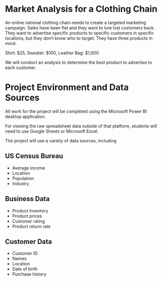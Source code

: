 # Market Analysis for a Clothing Chain

An online national clothing chain needs to create a targeted marketing campaign. Sales have been flat and they want to lure lost customers back. They want to advertise specific products to specific customers in specific locations, but they don’t know who to target. They have three products in mind:

Shirt: $25, 
Sweater: $100, 
Leather Bag: $1,000

We will conduct an analysis to determine the best product to advertise to each customer.

# Project Environment and Data Sources

All work for the project will be completed using the Microsoft Power BI desktop application.

For viewing the raw spreadsheet data outside of that platform, students will need to use Google Sheets or Microsoft Excel.

The project will use a variety of data sources, including

## US Census Bureau
  - Average income
  - Location
  - Population
  - Industry
## Business Data
  - Product inventory
  - Product prices
  - Customer rating
  - Product return rate
## Customer Data
  - Customer ID
  - Names
  - Location
  - Date of birth
  - Purchase history

